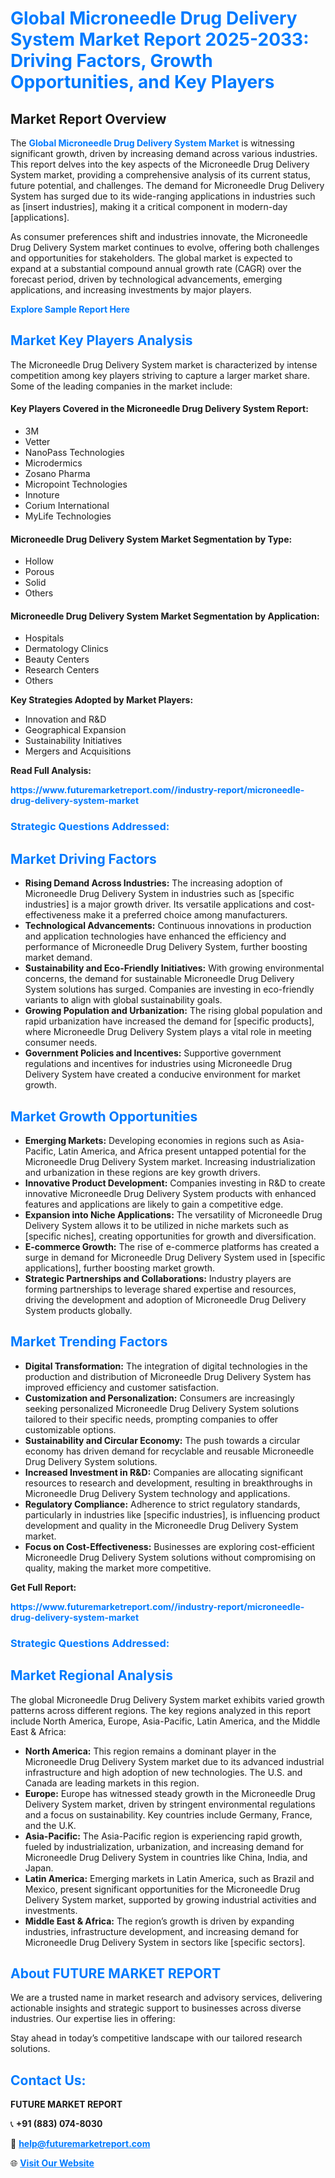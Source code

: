 <h1 style="color: #007BFF;">Global Microneedle Drug Delivery System Market Report 2025-2033: Driving Factors, Growth Opportunities, and Key Players</h1>

<section id="overview">
<h2>Market Report Overview</h2>
<p>The <a href="https://www.futuremarketreport.com//industry-report/microneedle-drug-delivery-system-market" style="color: #007BFF; text-decoration: none;"><strong>Global Microneedle Drug Delivery System Market</strong></a> is witnessing significant growth, driven by increasing demand across various industries. This report delves into the key aspects of the Microneedle Drug Delivery System market, providing a comprehensive analysis of its current status, future potential, and challenges. The demand for Microneedle Drug Delivery System has surged due to its wide-ranging applications in industries such as [insert industries], making it a critical component in modern-day [applications].</p>
<p>As consumer preferences shift and industries innovate, the Microneedle Drug Delivery System market continues to evolve, offering both challenges and opportunities for stakeholders. The global market is expected to expand at a substantial compound annual growth rate (CAGR) over the forecast period, driven by technological advancements, emerging applications, and increasing investments by major players.</p>
</section>

<section id="overview">
<p><a href="https://www.futuremarketreport.com//request-sample/reportId=61934" style="color: #007BFF; text-decoration: none;"><strong>Explore Sample Report Here</strong></a></p>
</section>

<section id="key-players">
<h2 style="color: #007BFF;">Market Key Players Analysis</h2>
<p>The Microneedle Drug Delivery System market is characterized by intense competition among key players striving to capture a larger market share. Some of the leading companies in the market include:</p>
<h4>Key Players Covered in the Microneedle Drug Delivery System Report:</h4>
<ul><li>3M</li><li>Vetter</li><li>NanoPass Technologies</li><li>Microdermics</li><li>Zosano Pharma</li><li>Micropoint Technologies</li><li>Innoture</li><li>Corium International</li><li>MyLife Technologies</li></ul>
<h4>Microneedle Drug Delivery System Market Segmentation by Type:</h4>
<ul><li>Hollow</li><li>Porous</li><li>Solid</li><li>Others</li></ul>

<h4>Microneedle Drug Delivery System Market Segmentation by Application:</h4>
<ul><li>Hospitals</li><li>Dermatology Clinics</li><li>Beauty Centers</li><li>Research Centers</li><li>Others</li></ul>
<p><strong>Key Strategies Adopted by Market Players:</strong></p>
<ul>
<li>Innovation and R&D</li>
<li>Geographical Expansion</li>
<li>Sustainability Initiatives</li>
<li>Mergers and Acquisitions</li>
</ul>
</section>

<section>
<p><strong>Read Full Analysis: </strong></p><a href="https://www.futuremarketreport.com//industry-report/microneedle-drug-delivery-system-market" style="color: #007BFF; text-decoration: none;"><strong>https://www.futuremarketreport.com//industry-report/microneedle-drug-delivery-system-market</strong></a>
<h3 style="color: #007BFF;">Strategic Questions Addressed:</h3>
</section>

<section id="driving-factors">
<h2 style="color: #007BFF;">Market Driving Factors</h2>
<ul>
<li><strong>Rising Demand Across Industries:</strong> The increasing adoption of Microneedle Drug Delivery System in industries such as [specific industries] is a major growth driver. Its versatile applications and cost-effectiveness make it a preferred choice among manufacturers.</li>
<li><strong>Technological Advancements:</strong> Continuous innovations in production and application technologies have enhanced the efficiency and performance of Microneedle Drug Delivery System, further boosting market demand.</li>
<li><strong>Sustainability and Eco-Friendly Initiatives:</strong> With growing environmental concerns, the demand for sustainable Microneedle Drug Delivery System solutions has surged. Companies are investing in eco-friendly variants to align with global sustainability goals.</li>
<li><strong>Growing Population and Urbanization:</strong> The rising global population and rapid urbanization have increased the demand for [specific products], where Microneedle Drug Delivery System plays a vital role in meeting consumer needs.</li>
<li><strong>Government Policies and Incentives:</strong> Supportive government regulations and incentives for industries using Microneedle Drug Delivery System have created a conducive environment for market growth.</li>
</ul>
</section>

<section id="growth-opportunities">
<h2 style="color: #007BFF;">Market Growth Opportunities</h2>
<ul>
<li><strong>Emerging Markets:</strong> Developing economies in regions such as Asia-Pacific, Latin America, and Africa present untapped potential for the Microneedle Drug Delivery System market. Increasing industrialization and urbanization in these regions are key growth drivers.</li>
<li><strong>Innovative Product Development:</strong> Companies investing in R&D to create innovative Microneedle Drug Delivery System products with enhanced features and applications are likely to gain a competitive edge.</li>
<li><strong>Expansion into Niche Applications:</strong> The versatility of Microneedle Drug Delivery System allows it to be utilized in niche markets such as [specific niches], creating opportunities for growth and diversification.</li>
<li><strong>E-commerce Growth:</strong> The rise of e-commerce platforms has created a surge in demand for Microneedle Drug Delivery System used in [specific applications], further boosting market growth.</li>
<li><strong>Strategic Partnerships and Collaborations:</strong> Industry players are forming partnerships to leverage shared expertise and resources, driving the development and adoption of Microneedle Drug Delivery System products globally.</li>
</ul>
</section>

<section id="trending-factors">
<h2 style="color: #007BFF;">Market Trending Factors</h2>
<ul>
<li><strong>Digital Transformation:</strong> The integration of digital technologies in the production and distribution of Microneedle Drug Delivery System has improved efficiency and customer satisfaction.</li>
<li><strong>Customization and Personalization:</strong> Consumers are increasingly seeking personalized Microneedle Drug Delivery System solutions tailored to their specific needs, prompting companies to offer customizable options.</li>
<li><strong>Sustainability and Circular Economy:</strong> The push towards a circular economy has driven demand for recyclable and reusable Microneedle Drug Delivery System solutions.</li>
<li><strong>Increased Investment in R&D:</strong> Companies are allocating significant resources to research and development, resulting in breakthroughs in Microneedle Drug Delivery System technology and applications.</li>
<li><strong>Regulatory Compliance:</strong> Adherence to strict regulatory standards, particularly in industries like [specific industries], is influencing product development and quality in the Microneedle Drug Delivery System market.</li>
<li><strong>Focus on Cost-Effectiveness:</strong> Businesses are exploring cost-efficient Microneedle Drug Delivery System solutions without compromising on quality, making the market more competitive.</li>
</ul>
</section>

<section>
<p><strong>Get Full Report: </strong></p><a href="https://www.futuremarketreport.com//industry-report/microneedle-drug-delivery-system-market" style="color: #007BFF; text-decoration: none;"><strong>https://www.futuremarketreport.com//industry-report/microneedle-drug-delivery-system-market</strong></a>
<h3 style="color: #007BFF;">Strategic Questions Addressed:</h3>
</section>


<section id="regional-analysis">
<h2 style="color: #007BFF;">Market Regional Analysis</h2>
<p>The global Microneedle Drug Delivery System market exhibits varied growth patterns across different regions. The key regions analyzed in this report include North America, Europe, Asia-Pacific, Latin America, and the Middle East & Africa:</p>
<ul>
<li><strong>North America:</strong> This region remains a dominant player in the Microneedle Drug Delivery System market due to its advanced industrial infrastructure and high adoption of new technologies. The U.S. and Canada are leading markets in this region.</li>
<li><strong>Europe:</strong> Europe has witnessed steady growth in the Microneedle Drug Delivery System market, driven by stringent environmental regulations and a focus on sustainability. Key countries include Germany, France, and the U.K.</li>
<li><strong>Asia-Pacific:</strong> The Asia-Pacific region is experiencing rapid growth, fueled by industrialization, urbanization, and increasing demand for Microneedle Drug Delivery System in countries like China, India, and Japan.</li>
<li><strong>Latin America:</strong> Emerging markets in Latin America, such as Brazil and Mexico, present significant opportunities for the Microneedle Drug Delivery System market, supported by growing industrial activities and investments.</li>
<li><strong>Middle East & Africa:</strong> The region’s growth is driven by expanding industries, infrastructure development, and increasing demand for Microneedle Drug Delivery System in sectors like [specific sectors].</li>
</ul>
</section>

<footer>
<h2 style="color: #007BFF;">About FUTURE MARKET REPORT</h2>
<p>We are a trusted name in market research and advisory services, delivering actionable insights and strategic support to businesses across diverse industries. Our expertise lies in offering:</p>

<p>Stay ahead in today’s competitive landscape with our tailored research solutions.</p>

<h2 style="color: #007BFF;">Contact Us:</h2>
<p><strong>FUTURE MARKET REPORT</strong></p>
<p>📞 <strong>+91 (883) 074-8030</strong></p>
<p>📧 <strong><a href="mailto:help@futuremarketreport.com" style="color: #007BFF;">help@futuremarketreport.com</a></strong></p>
<p>🌐 <strong><a href="https://www.futuremarketreport.com/" style="color: #007BFF;">Visit Our Website</a></strong></p>
</footer>